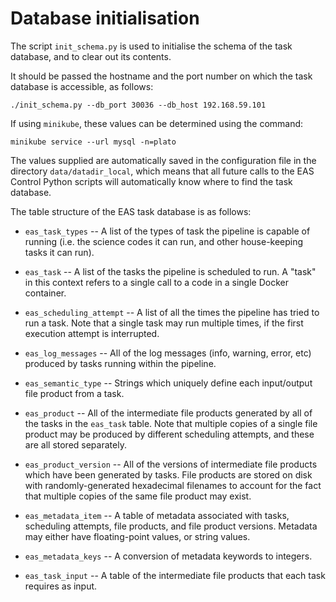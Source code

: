 # Database initialisation

The script `init_schema.py` is used to initialise the schema of the task database, and to clear out its contents.

It should be passed the hostname and the port number on which the task database is accessible, as follows:

```
./init_schema.py --db_port 30036 --db_host 192.168.59.101
```

If using `minikube`, these values can be determined using the command:

```
minikube service --url mysql -n=plato
```

The values supplied are automatically saved in the configuration file in the directory `data/datadir_local`, which means that all future calls to the EAS Control Python scripts will automatically know where to find the task database.

The table structure of the EAS task database is as follows:

* `eas_task_types` -- A list of the types of task the pipeline is capable of running (i.e. the science codes it can run, and other house-keeping tasks it can run).

* `eas_task` -- A list of the tasks the pipeline is scheduled to run. A "task" in this context refers to a single call to a code in a single Docker container.

* `eas_scheduling_attempt` -- A list of all the times the pipeline has tried to run a task. Note that a single task may run multiple times, if the first execution attempt is interrupted.

* `eas_log_messages` -- All of the log messages (info, warning, error, etc) produced by tasks running within the pipeline.

* `eas_semantic_type` -- Strings which uniquely define each input/output file product from a task.

* `eas_product` -- All of the intermediate file products generated by all of the tasks in the `eas_task` table. Note that multiple copies of a single file product may be produced by different scheduling attempts, and these are all stored separately.

* `eas_product_version` -- All of the versions of intermediate file products which have been generated by tasks. File products are stored on disk with randomly-generated hexadecimal filenames to account for the fact that multiple copies of the same file product may exist.

* `eas_metadata_item` -- A table of metadata associated with tasks, scheduling attempts, file products, and file product versions. Metadata may either have floating-point values, or string values.

* `eas_metadata_keys` -- A conversion of metadata keywords to integers.

* `eas_task_input` -- A table of the intermediate file products that each task requires as input.

